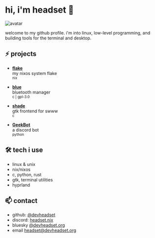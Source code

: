 # hi, i'm headset 👋

![avatar](https://avatars.githubusercontent.com/u/131040222?v=4)

welcome to my github profile. i'm into linux, low-level programming, and building tools for the terminal and desktop.

## ⚡ projects

- [**flake**](https://github.com/devHeadset/flake)  
  my nixos system flake  
  <sub>nix</sub>

- [**blue**](https://github.com/devHeadset/Blue)  
  bluetooth manager  
  <sub>c | gpl-3.0</sub>

- [**shade**](https://github.com/devHeadset/shade)  
  gtk frontend for swww  
  <sub>c</sub>

- [**GeekBot**](https://github.com/GBStupid/GeekBot)  
  a discord bot  
  <sub>python</sub>

## 🛠️ tech i use

- linux & unix
- nix/nixos
- c, python, rust
- gtk, terminal utilities
- hyprland

## 📫 contact

- github: [@devheadset](https://github.com/devHeadset)
- discord: [headset.nix](https://discord.com/users/1155596999681384578)
- bluesky [@devheadset.org](https://bsky.app/profile/devheadset.org)
- email [headset@devheadset.org](mailto:headset@devheadset.org)
